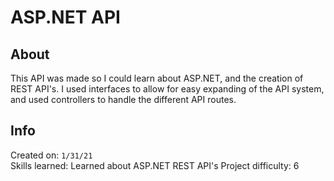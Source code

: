 # ASP.NET API

## About

This API was made so I could learn about ASP.NET, and the creation of REST API's. I used interfaces to allow for easy expanding of the API system, and used controllers to handle the different API routes.

## Info

Created on: `1/31/21`  
Skills learned: Learned about ASP.NET REST API's
Project difficulty: 6
